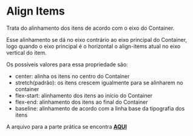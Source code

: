 # Align Items

Trata do alinhamento dos itens de acordo com o eixo do Container.

Esse alinhamento se dá no eixo contrário ao eixo principal do Container, logo quando o eixo principal é o horizontal o align-items atual no eixo vertical do item.

Os possíveis valores para essa propriedade são:
 - center: alinha os itens no centro do Container
 - stretch(padrão): os itens crescem igualmente para se alinharem no container
 - flex-start: alinhamento dos itens ao início do Container
 - flex-end: alinhamento dos itens ao final do Container
 - baseline: alinhamento de acordo com a linha base da tipografia dos itens

A arquivo para a parte prática se encontra [**AQUI**](https://github.com/tarikochuery/DIO/blob/master/modulo-II/posicionando-elementos-com-flexbox-no-CSS/fundamentos-do-flexbox-parte-1/pratica-align-items.html)

